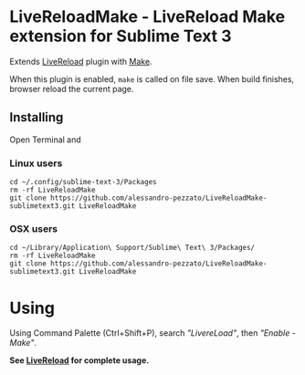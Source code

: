 # LiveReloadMake - LiveReload Make extension for Sublime Text 3

Extends [LiveReload](https://packagecontrol.io/packages/LiveReload) plugin with [Make](http://www.gnu.org/software/make/).

When this plugin is enabled, `make` is called on file save. When build finishes, browser reload the current page.

## Installing

Open Terminal and

### Linux users

```
cd ~/.config/sublime-text-3/Packages
rm -rf LiveReloadMake
git clone https://github.com/alessandro-pezzato/LiveReloadMake-sublimetext3.git LiveReloadMake
```

### OSX users

```
cd ~/Library/Application\ Support/Sublime\ Text\ 3/Packages/
rm -rf LiveReloadMake
git clone https://github.com/alessandro-pezzato/LiveReloadMake-sublimetext3.git LiveReloadMake
```

# Using

Using Command Palette (Ctrl+Shift+P), search *"LivereLoad"*, then *"Enable - Make"*.

**See [LiveReload](https://github.com/grafikart/st3-livereload) for complete usage.**
